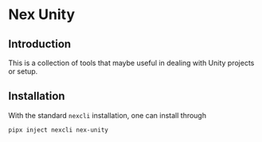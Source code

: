 # Nex Unity

## Introduction

This is a collection of tools that maybe useful in dealing with Unity projects or setup.

## Installation

With the standard `nexcli` installation, one can install through

```BASH
pipx inject nexcli nex-unity
```
